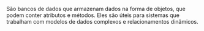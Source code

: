 São bancos de dados que armazenam dados na forma de objetos, que podem conter atributos e métodos. Eles são úteis para sistemas que trabalham com modelos de dados complexos e relacionamentos dinâmicos. 